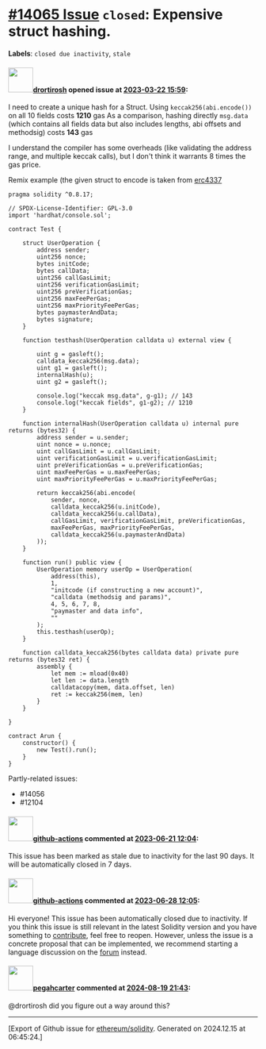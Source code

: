# [\#14065 Issue](https://github.com/ethereum/solidity/issues/14065) `closed`: Expensive struct hashing.
**Labels**: `closed due inactivity`, `stale`


#### <img src="https://avatars.githubusercontent.com/u/40341007?u=73a96d4874c3459748a0af8078fc8d1c5dde6a4b&v=4" width="50">[drortirosh](https://github.com/drortirosh) opened issue at [2023-03-22 15:59](https://github.com/ethereum/solidity/issues/14065):

I need to create a unique hash for a Struct.
Using `keccak256(abi.encode())` on all 10 fields costs **1210** gas
As a comparison, hashing directly `msg.data` (which contains all fields data but also includes lengths, abi offsets and methodsig) costs **143** gas

I understand the compiler has some overheads (like validating the address range, and multiple keccak calls), but I don't think it warrants 8 times the gas price.

Remix example (the given struct to encode is taken from [erc4337](https://github.com/eth-infinitism/account-abstraction/blob/develop/contracts/interfaces/UserOperation.sol#L20)
```solidity
pragma solidity ^0.8.17;

// SPDX-License-Identifier: GPL-3.0
import 'hardhat/console.sol';

contract Test {

    struct UserOperation {
        address sender;
        uint256 nonce;
        bytes initCode;
        bytes callData;
        uint256 callGasLimit;
        uint256 verificationGasLimit;
        uint256 preVerificationGas;
        uint256 maxFeePerGas;
        uint256 maxPriorityFeePerGas;
        bytes paymasterAndData;
        bytes signature;
    }

    function testhash(UserOperation calldata u) external view {

        uint g = gasleft();
        calldata_keccak256(msg.data);
        uint g1 = gasleft();
        internalHash(u);
        uint g2 = gasleft();

        console.log("keccak msg.data", g-g1); // 143
        console.log("keccak fields", g1-g2); // 1210
    }

    function internalHash(UserOperation calldata u) internal pure returns (bytes32) {
        address sender = u.sender;
        uint nonce = u.nonce;
        uint callGasLimit = u.callGasLimit;
        uint verificationGasLimit = u.verificationGasLimit;
        uint preVerificationGas = u.preVerificationGas;
        uint maxFeePerGas = u.maxFeePerGas;
        uint maxPriorityFeePerGas = u.maxPriorityFeePerGas;

        return keccak256(abi.encode(
            sender, nonce, 
            calldata_keccak256(u.initCode),
            calldata_keccak256(u.callData),
            callGasLimit, verificationGasLimit, preVerificationGas,
            maxFeePerGas, maxPriorityFeePerGas,
            calldata_keccak256(u.paymasterAndData) 
        ));
    }

    function run() public view {
        UserOperation memory userOp = UserOperation(
            address(this),
            1,
            "initcode (if constructing a new account)",
            "calldata (methodsig and params)",
            4, 5, 6, 7, 8,
            "paymaster and data info",
            ""
        );
        this.testhash(userOp);
    }
    
    function calldata_keccak256(bytes calldata data) private pure returns (bytes32 ret) {
        assembly {
            let mem := mload(0x40)
            let len := data.length
            calldatacopy(mem, data.offset, len)
            ret := keccak256(mem, len)
        }
    }

}

contract Arun {
    constructor() {
        new Test().run();
    }
}
```

Partly-related issues:
- #14056 
-  #12104

#### <img src="https://avatars.githubusercontent.com/in/15368?v=4" width="50">[github-actions](https://github.com/apps/github-actions) commented at [2023-06-21 12:04](https://github.com/ethereum/solidity/issues/14065#issuecomment-1600711365):

This issue has been marked as stale due to inactivity for the last 90 days.
It will be automatically closed in 7 days.

#### <img src="https://avatars.githubusercontent.com/in/15368?v=4" width="50">[github-actions](https://github.com/apps/github-actions) commented at [2023-06-28 12:05](https://github.com/ethereum/solidity/issues/14065#issuecomment-1611280735):

Hi everyone! This issue has been automatically closed due to inactivity.
If you think this issue is still relevant in the latest Solidity version and you have something to [contribute](https://docs.soliditylang.org/en/latest/contributing.html), feel free to reopen.
However, unless the issue is a concrete proposal that can be implemented, we recommend starting a language discussion on the [forum](https://forum.soliditylang.org) instead.

#### <img src="https://avatars.githubusercontent.com/u/30870580?u=c117a61f164ea54547d8a10a74effe9e3f014914&v=4" width="50">[pegahcarter](https://github.com/pegahcarter) commented at [2024-08-19 21:43](https://github.com/ethereum/solidity/issues/14065#issuecomment-2297509282):

@drortirosh did you figure out a way around this?


-------------------------------------------------------------------------------



[Export of Github issue for [ethereum/solidity](https://github.com/ethereum/solidity). Generated on 2024.12.15 at 06:45:24.]
